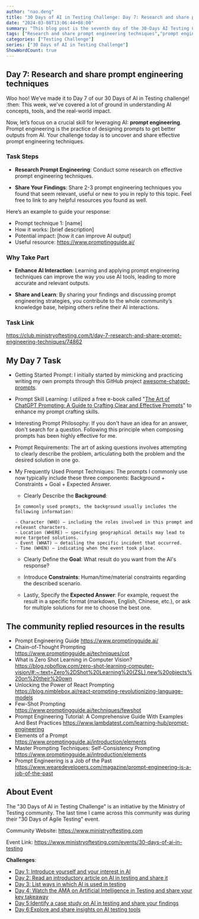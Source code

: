 ```yaml
---
author: "nao.deng"
title: "30 Days of AI in Testing Challenge: Day 7: Research and share prompt engineering techniques"
date: "2024-03-08T13:06:44+08:00"
summary: "This blog post is the seventh day of the 30-Days AI Testing Challenge, which requires participants to research and share real-time engineering technology. The post may include a definition of real-time engineering technology, its applications in the testing domain, introductions to relevant tools and technologies, and the author's perspective on real-time engineering technology. By sharing research on real-time engineering technology, readers will gain insights into its potential value in testing and how to effectively apply this technology. This series of activities aims to provide a platform for testing professionals to deeply understand and discuss emerging technologies."
tags: ["Research and share prompt engineering techniques","prompt engineering","Prompt"]
categories: ["Testing Challenge"]
series: ["30 Days of AI in Testing Challenge"]
ShowWordCount: true
---
```


## Day 7: Research and share prompt engineering techniques

Woo hoo! We’ve made it to Day 7 of our 30 Days of AI in Testing challenge! :then: This week, we’ve covered a lot of ground in understanding AI concepts, tools, and the real-world impact.

Now, let’s focus on a crucial skill for leveraging AI: **prompt engineering**. Prompt engineering is the practice of designing prompts to get better outputs from AI. Your challenge today is to uncover and share effective prompt engineering techniques.

### Task Steps

- **Research Prompt Engineering**: Conduct some research on effective prompt engineering techniques.

- **Share Your Findings**: Share 2-3 prompt engineering techniques you found that seem relevant, useful or new to you in reply to this topic. Feel free to link to any helpful resources you found as well.

Here’s an example to guide your response:

- Prompt technique 1: [name]
- How it works: [brief description]
- Potential impact: [how it can improve AI output]
- Useful resource: <https://www.promptingguide.ai/>

### Why Take Part

- **Enhance AI Interaction**: Learning and applying prompt engineering techniques can improve the way you use AI tools, leading to more accurate and relevant outputs.

- **Share and Learn**: By sharing your findings and discussing prompt engineering strategies, you contribute to the whole community’s knowledge base, helping others refine their AI interactions.

### Task Link

<https://club.ministryoftesting.com/t/day-7-research-and-share-prompt-engineering-techniques/74862>

## My Day 7 Task

- Getting Started Prompt: I initially started by mimicking and practicing writing my own prompts through this GitHub project [awesome-chatgpt-prompts](https://github.com/f/awesome-chatgpt-prompts).

- Prompt Skill Learning: I utilized a free e-book called "[The Art of ChatGPT Prompting: A Guide to Crafting Clear and Effective Prompts](https://fka.gumroad.com/l/art-of-chatgpt-prompting)" to enhance my prompt crafting skills.

- Interesting Prompt Philosophy: If you don't have an idea for an answer, don't search for a question. Following this principle when composing prompts has been highly effective for me.

- Prompt Requirements: The art of asking questions involves attempting to clearly describe the problem, articulating both the problem and the desired solution in one go.

- My Frequently Used Prompt Techniques: The prompts I commonly use now typically include these three components: Background + Constraints + Goal + Expected Answer.

  - Clearly Describe the **Background**:

  ```text
  In commonly used prompts, the background usually includes the following information:

  - Character (WHO) — including the roles involved in this prompt and relevant characters.
  - Location (WHERE) — specifying geographical details may lead to more targeted solutions.
  - Event (WHAT) — detailing the specific incident that occurred.
  - Time (WHEN) — indicating when the event took place.
  ```

  - Clearly Define the **Goal**: What result do you want from the AI's response?

  - Introduce **Constraints**: Human/time/material constraints regarding the described scenario.

  - Lastly, Specify the **Expected Answer**: For example, request the result in a specific format (markdown, English, Chinese, etc.), or ask for multiple solutions for me to choose the best one.

## The community replied resources in the results

- Prompt Engineering Guide <https://www.promptingguide.ai/>
- Chain-of-Thought Prompting <https://www.promptingguide.ai/techniques/cot>
- What is Zero Shot Learning in Computer Vision? <https://blog.roboflow.com/zero-shot-learning-computer-vision/#:~:text=Zero%2DShot%20Learning%20(ZSL),new%20objects%20on%20their%20own>
- Unlocking the Power of React Prompting <https://blog.nimblebox.ai/react-prompting-revolutionizing-language-models>
- Few-Shot Prompting <https://www.promptingguide.ai/techniques/fewshot>
- Prompt Engineering Tutorial: A Comprehensive Guide With Examples And Best Practices <https://www.lambdatest.com/learning-hub/prompt-engineering>
- Elements of a Prompt <https://www.promptingguide.ai/introduction/elements>
- Master Prompting Techniques: Self-Consistency Prompting <https://www.promptingguide.ai/introduction/elements>
- Prompt Engineering is a Job of the Past <https://www.wearedevelopers.com/magazine/prompt-engineering-is-a-job-of-the-past>

## About Event

The "30 Days of AI in Testing Challenge" is an initiative by the Ministry of Testing community. The last time I came across this community was during their "30 Days of Agile Testing" event.

Community Website: <https://www.ministryoftesting.com>

Event Link: <https://www.ministryoftesting.com/events/30-days-of-ai-in-testing>

**Challenges**:

- [Day 1: Introduce yourself and your interest in AI](https://naodeng.com.cn/posts/event/30-days-of-ai-in-testing-day-1-introduce-yourself-and-your-interest-in-ai/)
- [Day 2: Read an introductory article on AI in testing and share it](https://naodeng.com.cn/posts/event/30-days-of-ai-in-testing-day-2-read-an-introductory-article-on-ai-in-testing-and-share-it/)
- [Day 3: List ways in which AI is used in testing](https://naodeng.com.cn/posts/event/30-days-of-ai-in-testing-day-3-list-ways-in-which-ai-is-used-in-testing/)
- [Day 4: Watch the AMA on Artificial Intelligence in Testing and share your key takeaway](https://naodeng.com.cn/posts/event/30-days-of-ai-in-testing-day-4-watch-the-ama-on-artificial-intelligence-in-testing-and-share-your-key-takeaway/)
- [Day 5:Identify a case study on AI in testing and share your findings](https://naodeng.com.cn/posts/event/30-days-of-ai-in-testing-day-5-identify-a-case-study-on-ai-in-testing-and-share-your-findings/)
- [Day 6:Explore and share insights on AI testing tools](https://naodeng.com.cn/posts/event/30-days-of-ai-in-testing-day-6-explore-and-share-insights-on-ai-testing-tools/)
